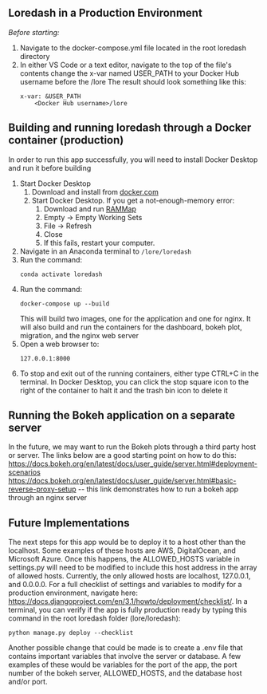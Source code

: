 ## Loredash in a Production Environment

*Before starting:*

1. Navigate to the docker-compose.yml file located in the root loredash directory
2. In either VS Code or a text editor, navigate to the top of the file's contents change the x-var named USER_PATH to your Docker Hub username before the /lore
	The result should look something like this:
	```
	x-var: &USER_PATH
		<Docker Hub username>/lore
	```

## Building and running loredash through a Docker container (production)

In order to run this app successfully, you will need to install Docker Desktop and run it before building

1. Start Docker Desktop
	1. Download and install from [docker.com](https://www.docker.com/products/docker-desktop)
	2. Start Docker Desktop. If you get a not-enough-memory error:
		1. Download and run [RAMMap](https://docs.microsoft.com/en-us/sysinternals/downloads/rammap)
		2. Empty -> Empty Working Sets
		3. File -> Refresh
		4. Close
		5. If this fails, restart your computer.
2. Navigate in an Anaconda terminal to `/lore/loredash`
3. Run the command:
	```
	conda activate loredash
	```
4. Run the command:
	```
	docker-compose up --build 
	```
	This will build two images, one for the application and one for nginx. It will also build and run the containers for the dashboard, bokeh plot, migration, and the nginx web server
5. Open a web browser to:
	```
	127.0.0.1:8000
	```
6. To stop and exit out of the running containers, either type CTRL+C in the terminal. In Docker Desktop, you can click the stop square icon to the right of the container to halt it and the trash bin icon to delete it
	
## Running the Bokeh application on a separate server

In the future, we may want to run the Bokeh plots through a third party host or server. The links below are a good starting point on how to do this:
https://docs.bokeh.org/en/latest/docs/user_guide/server.html#deployment-scenarios
https://docs.bokeh.org/en/latest/docs/user_guide/server.html#basic-reverse-proxy-setup	-- this link demonstrates how to run a bokeh app through an nginx server

## Future Implementations

The next steps for this app would be to deploy it to a host other than the localhost. Some examples of these hosts are AWS, DigitalOcean, and Microsoft Azure.
Once this happens, the ALLOWED_HOSTS variable in settings.py will need to be modified to include this host address in the array of allowed hosts. Currently, the
only allowed hosts are localhost, 127.0.0.1, and 0.0.0.0.
For a full checklist of settings and variables to modify for a production environment, navigate here: https://docs.djangoproject.com/en/3.1/howto/deployment/checklist/.
In a terminal, you can verify if the app is fully production ready by typing this command in the root loredash folder (lore/loredash):
```
python manage.py deploy --checklist
```

Another possible change that could be made is to create a .env file that contains important variables that involve the server or database. A few examples of these would be variables for
the port of the app, the port number of the bokeh server, ALLOWED_HOSTS, and the database host and/or port. 